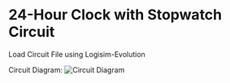 # 24-Hour Clock with Stopwatch Circuit

Load Circuit File using Logisim-Evolution

Circuit Diagram:
![Circuit Diagram](./Circuit_Diagram.png)